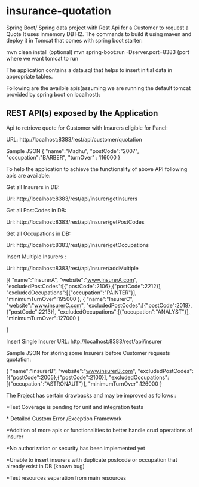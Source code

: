 # insurance-quotation
Spring Boot/ Spring data project with Rest Api for a Customer to request a Quote
It uses inmemory DB H2.
The commands to build it using maven and deploy it in Tomcat that comes with spring boot starter:

mvn clean install      (optional)
mvn spring-boot:run -Dserver.port=8383    (port where we want tomcat to run

The application contains a data.sql that helps to insert initial data in appropriate tables.

Following are the availble apis(assuming we are running the default tomcat provided by spring boot on localhost):


<h2>REST API(s) exposed by the Application</h2>

<p>Api to retrieve quote for Customer with Insurers eligible for Panel:

URL:
http://localhost:8383/rest/api/customer/quotation

Sample JSON
{ 
    "name":"Madhu",
    "postCode":"2007",
    "occupation":"BARBER",
    "turnOver" : 116000
 }
</p>

<p>
To help the application to achieve the functionality of above API following apis are available:

Get all Insurers in DB:

Url: http://localhost:8383/rest/api/insurer/getInsurers

Get all PostCodes in DB:

Url: http://localhost:8383/rest/api/insurer/getPostCodes

Get all Occupations in DB:

Url: http://localhost:8383/rest/api/insurer/getOccupations

Insert Multiple Insurers :

Url:
http://localhost:8383/rest/api/insurer/addMultiple

[{
	"name":"InsurerA",
	"website":"www.insurerA.com",
	"excludedPostCodes":[{"postCode":2106},{"postCode":2212}],
	"excludedOccupations":[{"occupation":"PAINTER"}],
	"minimumTurnOver":195000
},
{
	"name":"InsurerC",
	"website":"www.insurerC.com",
	"excludedPostCodes":[{"postCode":2018},{"postCode":2213}],
	"excludedOccupations":[{"occupation":"ANALYST"}],
	"minimumTurnOver":127000
}

]


Insert Single Insurer
URL:
http://localhost:8383/rest/api/insurer

Sample JSON for storing some Insurers before Customer requests quotation:

{
	"name":"InsurerB",
	"website":"www.insurerB.com",
	"excludedPostCodes":[{"postCode":2005},{"postCode":2100}],
	"excludedOccupations":[{"occupation":"ASTRONAUT"}],
	"minimumTurnOver":126000
}

</p>


<p>
The Project has certain drawbacks and may be improved as follows :

<p>*Test Coverage is pending for unit and integration tests</p>
<p>* Detailed Custom Error /Exception Framework</p>
<p>*Addition of more apis or functionalities to better handle crud operations of insurer </p>
<p>*No authorization or security has been implemented yet</p>
<p>*Unable to insert insurers with duplicate postcode or occupation that already exist in DB (known bug)</p>
<p>*Test resources separation from main resources</p>
</p>


